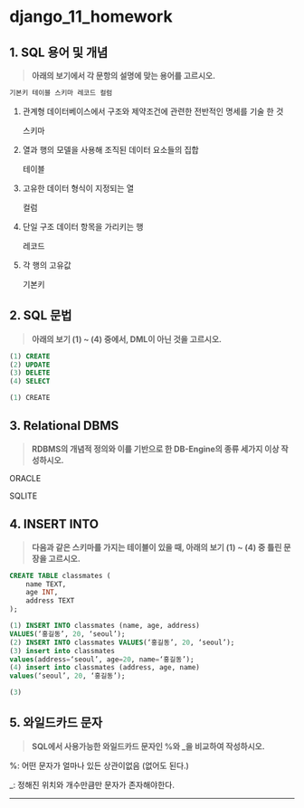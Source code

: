 # django_11_homework





## 1. SQL 용어 및 개념

> **아래의 보기에서 각 문항의 설명에 맞는 용어를 고르시오.**

```python
기본키 테이블 스키마 레코드 컬럼
```

1. 관계형 데이터베이스에서 구조와 제약조건에 관련한 전반적인 명세를 기술 한 것

   스키마

2. 열과 행의 모델을 사용해 조직된 데이터 요소들의 집합

   테이블

3. 고유한 데이터 형식이 지정되는 열

   컬럼

4. 단일 구조 데이터 항목을 가리키는 행

   레코드

5. 각 행의 고유값

   기본키





## 2. SQL 문법

> **아래의 보기 (1) ~ (4) 중에서, DML이 아닌 것을 고르시오.**

```sql
(1) CREATE
(2) UPDATE
(3) DELETE
(4) SELECT
```

```python
(1) CREATE
```









## 3. Relational DBMS

> **RDBMS의 개념적 정의와 이를 기반으로 한 DB-Engine의 종류 세가지 이상 작성하시오.**

ORACLE

SQLITE







## 4. INSERT INTO

> **다음과 같은 스키마를 가지는 테이블이 있을 때, 아래의 보기 (1) ~ (4) 중 틀린 문장을 고르시오.**

```sql
CREATE TABLE classmates (
	name TEXT,
    age INT,
    address TEXT
);
```

```sql
(1) INSERT INTO classmates (name, age, address) 
VALUES(‘홍길동’, 20, ‘seoul’); 
(2) INSERT INTO classmates VALUES(‘홍길동’, 20, ‘seoul’);
(3) insert into classmates 
values(address=‘seoul’, age=20, name=‘홍길동’); 
(4) insert into classmates (address, age, name) 
values(‘seoul’, 20, ‘홍길동’);
```

```python
(3)
```







## 5. 와일드카드 문자

> **SQL에서 사용가능한 와일드카드 문자인 %와 _을 비교하여 작성하시오.**

%: 어떤 문자가 얼마나 있든 상관이없음 (없어도 된다.)

_: 정해진 위치와 개수만큼만 문자가 존자해야한다.









___




